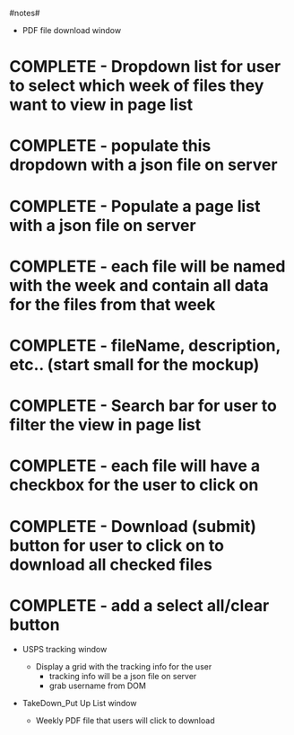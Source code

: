 #notes#

- PDF file download window
# COMPLETE - Dropdown list for user to select which week of files they want to view in page list
# COMPLETE - populate this dropdown with a json file on server
# COMPLETE - Populate a page list with a json file on server
# COMPLETE - each file will be named with the week and contain all data for the files from that week
# COMPLETE - fileName, description, etc.. (start small for the mockup)
# COMPLETE - Search bar for user to filter the view in page list
# COMPLETE - each file will have a checkbox for the user to click on
# COMPLETE - Download (submit) button for user to click on to download all checked files
# COMPLETE - add a select all/clear button

- USPS tracking window
    - Display a grid with the tracking info for the user
        - tracking info will be a json file on server
        - grab username from DOM

- TakeDown_Put Up List window
    - Weekly PDF file that users will click to download
